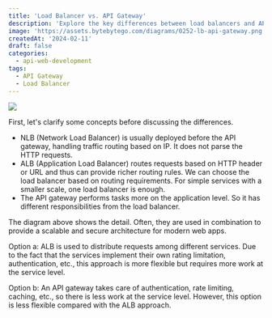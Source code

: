 ```yaml
---
title: 'Load Balancer vs. API Gateway'
description: 'Explore the key differences between load balancers and API gateways.'
image: 'https://assets.bytebytego.com/diagrams/0252-lb-api-gateway.png'
createdAt: '2024-02-11'
draft: false
categories:
  - api-web-development
tags:
  - API Gateway
  - Load Balancer
---
```


![](https://assets.bytebytego.com/diagrams/0252-lb-api-gateway.png)

First, let's clarify some concepts before discussing the differences.

*   NLB (Network Load Balancer) is usually deployed before the API gateway, handling traffic routing based on IP. It does not parse the HTTP requests.
*   ALB (Application Load Balancer) routes requests based on HTTP header or URL and thus can provide richer routing rules. We can choose the load balancer based on routing requirements. For simple services with a smaller scale, one load balancer is enough.
*   The API gateway performs tasks more on the application level. So it has different responsibilities from the load balancer.

The diagram above shows the detail. Often, they are used in combination to provide a scalable and secure architecture for modern web apps.

Option a: ALB is used to distribute requests among different services. Due to the fact that the services implement their own rating limitation, authentication, etc., this approach is more flexible but requires more work at the service level.

Option b: An API gateway takes care of authentication, rate limiting, caching, etc., so there is less work at the service level. However, this option is less flexible compared with the ALB approach.

